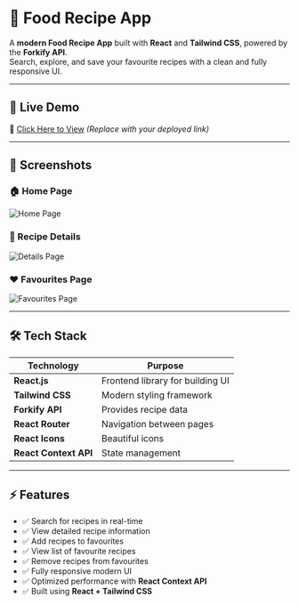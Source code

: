 # 🍲 Food Recipe App

A **modern Food Recipe App** built with **React** and **Tailwind CSS**, powered by the **Forkify API**.  
Search, explore, and save your favourite recipes with a clean and fully responsive UI.

---

## 🚀 Live Demo  
🔗 [Click Here to View](https://your-live-link.vercel.app) *(Replace with your deployed link)*

---

## 📸 Screenshots  

### 🏠 Home Page
![Home Page](https://via.placeholder.com/900x500.png?text=Home+Page)

### 📜 Recipe Details
![Details Page](https://via.placeholder.com/900x500.png?text=Recipe+Details+Page)

### ❤️ Favourites Page
![Favourites Page](https://via.placeholder.com/900x500.png?text=Favourites+Page)

---

## 🛠️ Tech Stack  

| **Technology**       | **Purpose**                          |
|----------------------|--------------------------------------|
| **React.js**         | Frontend library for building UI     |
| **Tailwind CSS**     | Modern styling framework             |
| **Forkify API**      | Provides recipe data                 |
| **React Router**     | Navigation between pages             |
| **React Icons**      | Beautiful icons                      |
| **React Context API**| State management                     |

---

## ⚡ Features  

- ✅ Search for recipes in real-time  
- ✅ View detailed recipe information  
- ✅ Add recipes to favourites  
- ✅ View list of favourite recipes  
- ✅ Remove recipes from favourites  
- ✅ Fully responsive modern UI  
- ✅ Optimized performance with **React Context API**  
- ✅ Built using **React + Tailwind CSS**  


